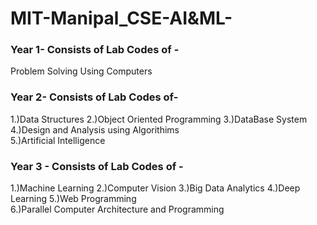 # MIT-Manipal_CSE-AI&ML-


### Year 1- Consists of Lab Codes of - 
Problem Solving Using Computers 

### Year 2- Consists of Lab Codes of- 
1.)Data Structures 
2.)Object Oriented Programming
3.)DataBase System 
4.)Design and Analysis using Algorithims  
5.)Artificial Intelligence 

### Year 3 - Consists of Lab Codes of - 
1.)Machine Learning 
2.)Computer Vision 
3.)Big Data Analytics 
4.)Deep Learning 
5.)Web Programming  
6.)Parallel Computer Architecture and Programming  
